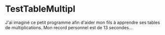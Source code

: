 # TestTableMultipl
J'ai imaginé ce petit programme afin d'aider mon fils à apprendre ses tables de multiplications.
Mon record personnel est de 13 secondes... 
